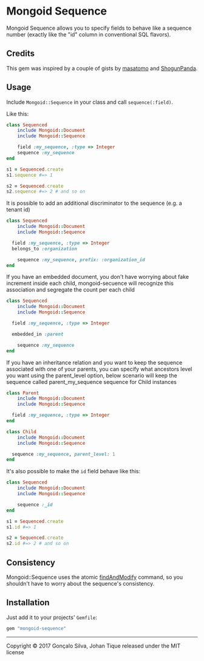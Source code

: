 # Mongoid Sequence

Mongoid Sequence allows you to specify fields to behave like a sequence number (exactly like the "id" column in conventional SQL flavors).

## Credits

This gem was inspired by a couple of gists by [masatomo](https://gist.github.com/730677) and [ShogunPanda](https://gist.github.com/1086265).

## Usage

Include `Mongoid::Sequence` in your class and call `sequence(:field)`.

Like this:

```ruby
class Sequenced
	include Mongoid::Document
	include Mongoid::Sequence

	field :my_sequence, :type => Integer
	sequence :my_sequence
end

s1 = Sequenced.create
s1.sequence #=> 1

s2 = Sequenced.create
s2.sequence #=> 2 # and so on
```

It is possible to add an additional discriminator to the sequence (e.g. a tenant id)
```ruby
class Sequenced
	include Mongoid::Document
	include Mongoid::Sequence

  field :my_sequence, :type => Integer
  belongs_to :organization

	sequence :my_sequence, prefix: :organization_id
end
```

If you have an embedded document, you don't have worrying about fake increment inside each child, mongoid-secuence will recognize this association and segregate the count per each child
```ruby
class Sequenced
	include Mongoid::Document
	include Mongoid::Sequence

  field :my_sequence, :type => Integer

  embedded_in :parent

	sequence :my_sequence
end
```

If you have an inheritance relation and you want to keep the sequence associated with one of your parents, you
can specify what ancestors level you want using the parent_level option, below scenario will keep the sequence
called parent_my_sequence sequence for Child instances
```ruby
class Parent
	include Mongoid::Document
	include Mongoid::Sequence

  field :my_sequence, :type => Integer
end

class Child
	include Mongoid::Document
	include Mongoid::Sequence

  sequence :my_sequence, parent_level: 1
end
```

It's also possible to make the `id` field behave like this:

```ruby
class Sequenced
	include Mongoid::Document
	include Mongoid::Sequence

	sequence :_id
end

s1 = Sequenced.create
s1.id #=> 1

s2 = Sequenced.create
s2.id #=> 2 # and so on
```

## Consistency

Mongoid::Sequence uses the atomic [findAndModify](http://www.mongodb.org/display/DOCS/findAndModify+Command) command, so you shouldn't have to worry about the sequence's consistency.

## Installation

Just add it to your projects' `Gemfile`:

```ruby
gem "mongoid-sequence"
```

<hr/>

Copyright © 2017 Gonçalo Silva, Johan Tique released under the MIT license
